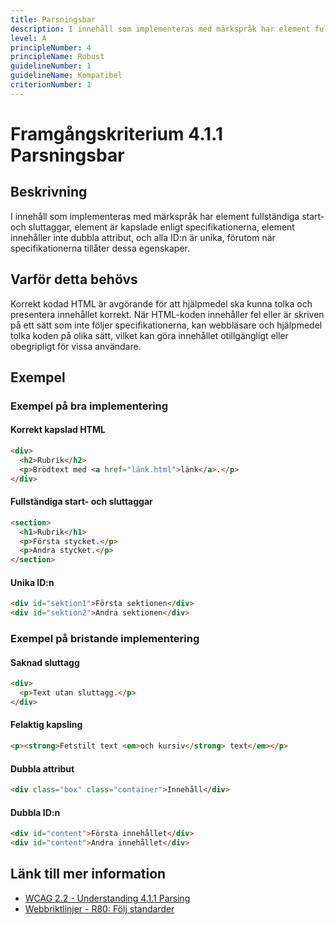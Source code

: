 ```yaml
---
title: Parsningsbar
description: I innehåll som implementeras med märkspråk har element fullständiga start- och sluttaggar, element är kapslade enligt specifikationerna, element innehåller inte dubbla attribut, och alla ID är unika.
level: A
principleNumber: 4
principleName: Robust
guidelineNumber: 1
guidelineName: Kompatibel
criterionNumber: 1
---
```


# Framgångskriterium 4.1.1 Parsningsbar

## Beskrivning

I innehåll som implementeras med märkspråk har element fullständiga start- och sluttaggar, element är kapslade enligt specifikationerna, element innehåller inte dubbla attribut, och alla ID:n är unika, förutom när specifikationerna tillåter dessa egenskaper.

## Varför detta behövs

Korrekt kodad HTML är avgörande för att hjälpmedel ska kunna tolka och presentera innehållet korrekt. När HTML-koden innehåller fel eller är skriven på ett sätt som inte följer specifikationerna, kan webbläsare och hjälpmedel tolka koden på olika sätt, vilket kan göra innehållet otillgängligt eller obegripligt för vissa användare.

## Exempel

### Exempel på bra implementering

#### Korrekt kapslad HTML

```html
<div>
  <h2>Rubrik</h2>
  <p>Brödtext med <a href="länk.html">länk</a>.</p>
</div>
```

#### Fullständiga start- och sluttaggar

```html
<section>
  <h1>Rubrik</h1>
  <p>Första stycket.</p>
  <p>Andra stycket.</p>
</section>
```

#### Unika ID:n

```html
<div id="sektion1">Första sektionen</div>
<div id="sektion2">Andra sektionen</div>
```

### Exempel på bristande implementering

#### Saknad sluttagg

```html
<div>
  <p>Text utan sluttagg.</p>
</div>
```

#### Felaktig kapsling

```html
<p><strong>Fetstilt text <em>och kursiv</strong> text</em></p>
```

#### Dubbla attribut

```html
<div class="box" class="container">Innehåll</div>
```

#### Dubbla ID:n

```html
<div id="content">Första innehållet</div>
<div id="content">Andra innehållet</div>
```

## Länk till mer information

- [WCAG 2.2 - Understanding 4.1.1 Parsing](https://www.w3.org/WAI/WCAG22/Understanding/parsing.html)
- [Webbriktlinjer - R80: Följ standarder](https://www.digg.se/webbriktlinjer/alla-webbriktlinjer/folj-standarder)
